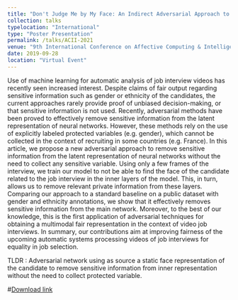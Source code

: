 ```yaml
---
title: "Don't Judge Me by My Face: An Indirect Adversarial Approach to Remove Sensitive Information From Multimodal Neural Representation in Asynchronous Job Video Interviews"
collection: talks
typelocation: "International"
type: "Poster Presentation"
permalink: /talks/ACII-2021
venue: "9th International Conference on Affective Computing & Intelligent Interaction (ACII 2021)"
date: 2019-09-28
location: "Virtual Event"
---
```

Use of machine learning for automatic analysis of job interview videos has recently seen increased interest. Despite claims of fair output regarding sensitive information such as gender or ethnicity of the candidates, the current approaches rarely provide proof of unbiased decision-making, or that sensitive information is not used.
Recently, adversarial methods have been proved to effectively remove sensitive information from the latent representation of neural networks. However, these methods rely on the use of explicitly labeled protected variables (e.g. gender), which cannot be collected in the context of recruiting in some countries (e.g. France). In this article, we propose a new adversarial approach to remove sensitive information from the latent representation of neural networks without the need to collect any sensitive variable. Using only a few frames of the interview, we train our model to not be able to find the face of the candidate related to the job interview in the inner layers of the model.
This, in turn, allows us to remove relevant private information from these layers. Comparing our approach to a standard baseline on a public dataset with gender and ethnicity annotations, we show that it effectively removes sensitive information from the main network.
Moreover, to the best of our knowledge, this is the first application of adversarial techniques for obtaining a multimodal fair representation in the context of video job interviews. In summary, our contributions aim at improving fairness of the upcoming automatic systems processing videos of job interviews for equality in job selection.


TLDR : Adversarial network using as source a static face representation of the candidate to remove sensitive information from inner representation without the need to collect protected variable.

#<a href="https://arxiv.org/abs/1909.08845" target="_blank">Download link</a>

